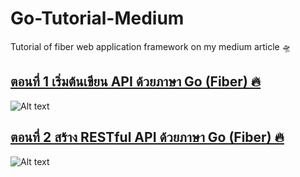 # Go-Tutorial-Medium

Tutorial of fiber web application framework on my medium article 🛸

## <a href="https://medium.com/@kitsugarr/%E0%B8%9E%E0%B8%B2%E0%B8%97%E0%B8%B3-rest-api-%E0%B8%94%E0%B9%89%E0%B8%A7%E0%B8%A2%E0%B8%A0%E0%B8%B2%E0%B8%A9%E0%B8%B2-go-fiber-37cf95fde4ed">ตอนที่ 1 เริ่มต้นเขียน API ด้วยภาษา Go (Fiber) 🔥<a/>

![Alt text](https://miro.medium.com/v2/resize:fit:4800/format:webp/0*PyZGnRr5-yeAf4-D.jpeg)

## <a href="https://medium.com/@kitsugarr/%E0%B8%95%E0%B8%AD%E0%B8%99%E0%B8%97%E0%B8%B5%E0%B9%88-2-%E0%B8%AA%E0%B8%A3%E0%B9%89%E0%B8%B2%E0%B8%87-restful-api-%E0%B8%94%E0%B9%89%E0%B8%A7%E0%B8%A2%E0%B8%A0%E0%B8%B2%E0%B8%A9%E0%B8%B2-go-fiber-d4e85e610941">ตอนที่ 2 สร้าง RESTful API ด้วยภาษา Go (Fiber) 🔥<a/>

![Alt text](https://miro.medium.com/v2/resize:fit:720/format:webp/0*HF6f9eFCa_brlA2u.png)
